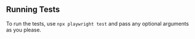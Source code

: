 ## Running Tests

To run the tests, use `npx playwright test` and pass any optional arguments as you please.
